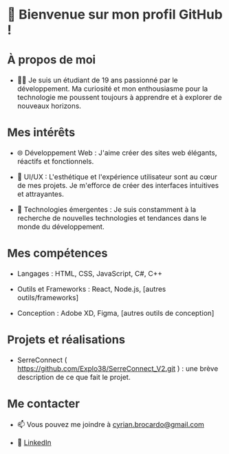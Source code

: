 <h1 style="font-size: 30px; font-weight: bold; color: #333;">👋 Bienvenue sur mon profil GitHub !</h1>

<h2 style="font-size: 26px; font-weight: bold; color: #333;">À propos de moi</h2>
<ul>
  <li><p style="font-size: 16px;">👨‍🎓 Je suis un étudiant de 19 ans passionné par le développement. Ma curiosité et mon enthousiasme pour la technologie me poussent toujours à apprendre et à explorer de nouveaux horizons.</p></li>
</ul>

<h2 style="font-size: 26px; font-weight: bold; color: #333;">Mes intérêts</h2>
<ul>
  <li><p style="font-size: 16px;">🌐 Développement Web : J'aime créer des sites web élégants, réactifs et fonctionnels.</p></li>
  <li><p style="font-size: 16px;">🎨 UI/UX : L'esthétique et l'expérience utilisateur sont au cœur de mes projets. Je m'efforce de créer des interfaces intuitives et attrayantes.</p></li>
  <li><p style="font-size: 16px;">🚀 Technologies émergentes : Je suis constamment à la recherche de nouvelles technologies et tendances dans le monde du développement.</p></li>
</ul>

<h2 style="font-size: 26px; font-weight: bold; color: #333;">Mes compétences</h2>
<ul>
  <li><p style="font-size: 16px;">Langages : HTML, CSS, JavaScript, C#, C++</p></li>
  <li><p style="font-size: 16px;">Outils et Frameworks : React, Node.js, [autres outils/frameworks]</p></li>
  <li><p style="font-size: 16px;">Conception : Adobe XD, Figma, [autres outils de conception]</p></li>
</ul>

<h2 style="font-size: 26px; font-weight: bold; color: #333;">Projets et réalisations</h2>
<ul>
  <li><p style="font-size: 16px;">SerreConnect ( <a href="https://github.com/Explo38/SerreConnect_V2.git">https://github.com/Explo38/SerreConnect_V2.git</a> ) : une brève description de ce que fait le projet.</p></li>
</ul>

<h2 style="font-size: 26px; font-weight: bold; color: #333;">Me contacter</h2>
<ul>
  <li><p style="font-size: 16px;">📫 Vous pouvez me joindre à <a href="mailto:cyrian.brocardo@gmail.com">cyrian.brocardo@gmail.com</a></p></li>
  <li><p style="font-size: 16px;">💼 <a href="VotreLienLinkedIn">LinkedIn</a></p></li>
</ul>

